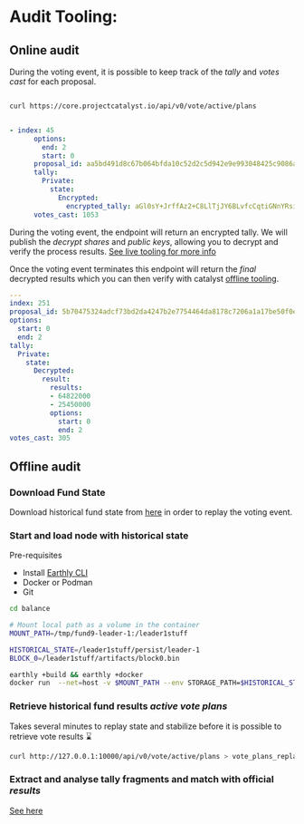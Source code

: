 # Audit Tooling:

## Online audit

During the voting event, it is possible to keep track of the *tally* and *votes cast* for each proposal.


```bash

curl https://core.projectcatalyst.io/api/v0/vote/active/plans

```

```yaml

- index: 45
      options:
        end: 2
        start: 0
      proposal_id: aa5bd491d8c67b064bfda10c52d2c5d942e9e993048425c9086a1b7cf4aa0c89ad8
      tally:
        Private:
          state:
            Encrypted:
              encrypted_tally: aGl0sY+JrffAz2+C8LlTjJY6BLvfcCqtiGNnYRsiy2q0I4oJAAAAAKR7hDvDnv0nIeplwiYoWFwWWKL+xp7Cv/Wq7p3mcH0w0DvAmYIRrHbKMiJXfq97z+e5uf3JTiAY2gvtsztrK4xyke4Q7w579JyHqZcImKFhcFlii/saewr/1qu6d5nB9MH5pR4vp/kn4dJo9MAW65NiRiL9vRkj3cUblUvWbyXI4
      votes_cast: 1053

```

During the voting event, the endpoint will return an encrypted tally. We will publish the *decrypt shares* and *public keys*, allowing you to decrypt and verify the process results. [See live tooling for more info](src/live/README.md)

Once the voting event terminates this endpoint will return the *final* decrypted results which you can then verify with catalyst [offline tooling](src/offline/bin/README.md).

```yaml
---
index: 251
proposal_id: 5b70475324adcf73bd2da4247b2e7754464da8178c7206a1a17be50f0e68f404b1
options:
  start: 0
  end: 2
tally:
  Private:
    state:
      Decrypted:
        result:
          results:
          - 64822000
          - 25450000
          options:
            start: 0
            end: 2
votes_cast: 305
```

## Offline audit

### Download Fund State
Download historical fund state from [here](https://github.com/input-output-hk/catalyst-core) in order to replay the voting event.

### Start and load node with historical state

Pre-requisites
- Install [Earthly CLI](https://earthly.dev/get-earthly)
- Docker or Podman
- Git

```bash
cd balance

# Mount local path as a volume in the container
MOUNT_PATH=/tmp/fund9-leader-1:/leader1stuff

HISTORICAL_STATE=/leader1stuff/persist/leader-1
BLOCK_0=/leader1stuff/artifacts/block0.bin

earthly +build && earthly +docker
docker run  --net=host -v $MOUNT_PATH --env STORAGE_PATH=$HISTORICAL_STATE --env GENESIS_PATH=$BLOCK_0 jormungandr
```

### Retrieve historical fund results *active vote plans* 

Takes several minutes to replay state and stabilize before it is possible to retrieve vote results ⌛

```bash
curl http://127.0.0.1:10000/api/v0/vote/active/plans > vote_plans_replayed.json
```

### Extract and analyse tally fragments and match with official *results* 
[See here](src/offline/bin/README.md)

